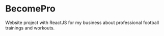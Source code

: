 # BecomePro
 Website project with ReactJS for my business about professional football trainings and workouts.
